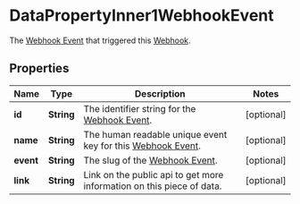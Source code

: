 

# DataPropertyInner1WebhookEvent

The [Webhook Event](https://developers.intellihr.io/docs/v1/) that triggered this [Webhook](https://developers.intellihr.io/docs/v1/).

## Properties

| Name | Type | Description | Notes |
|------------ | ------------- | ------------- | -------------|
|**id** | **String** | The identifier string for the [Webhook Event](https://developers.intellihr.io/docs/v1/). |  [optional] |
|**name** | **String** | The human readable unique event key for this [Webhook Event](https://developers.intellihr.io/docs/v1/). |  [optional] |
|**event** | **String** | The slug of the [Webhook Event](https://developers.intellihr.io/docs/v1/). |  [optional] |
|**link** | **String** | Link on the public api to get more information on this piece of data. |  [optional] |



